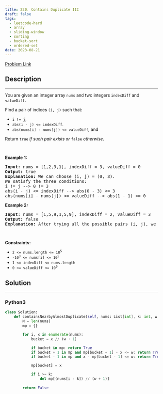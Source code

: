 ```yaml
---
title: 220. Contains Duplicate III
draft: false
tags: 
  - leetcode-hard
  - array
  - sliding-window
  - sorting
  - bucket-sort
  - ordered-set
date: 2023-08-21
---
```


[Problem Link](https://leetcode.com/problems/contains-duplicate-iii/)

## Description

---
<p>You are given an integer array <code>nums</code> and two integers <code>indexDiff</code> and <code>valueDiff</code>.</p>

<p>Find a pair of indices <code>(i, j)</code> such that:</p>

<ul>
	<li><code>i != j</code>,</li>
	<li><code>abs(i - j) &lt;= indexDiff</code>.</li>
	<li><code>abs(nums[i] - nums[j]) &lt;= valueDiff</code>, and</li>
</ul>

<p>Return <code>true</code><em> if such pair exists or </em><code>false</code><em> otherwise</em>.</p>

<p>&nbsp;</p>
<p><strong class="example">Example 1:</strong></p>

<pre>
<strong>Input:</strong> nums = [1,2,3,1], indexDiff = 3, valueDiff = 0
<strong>Output:</strong> true
<strong>Explanation:</strong> We can choose (i, j) = (0, 3).
We satisfy the three conditions:
i != j --&gt; 0 != 3
abs(i - j) &lt;= indexDiff --&gt; abs(0 - 3) &lt;= 3
abs(nums[i] - nums[j]) &lt;= valueDiff --&gt; abs(1 - 1) &lt;= 0
</pre>

<p><strong class="example">Example 2:</strong></p>

<pre>
<strong>Input:</strong> nums = [1,5,9,1,5,9], indexDiff = 2, valueDiff = 3
<strong>Output:</strong> false
<strong>Explanation:</strong> After trying all the possible pairs (i, j), we cannot satisfy the three conditions, so we return false.
</pre>

<p>&nbsp;</p>
<p><strong>Constraints:</strong></p>

<ul>
	<li><code>2 &lt;= nums.length &lt;= 10<sup>5</sup></code></li>
	<li><code>-10<sup>9</sup> &lt;= nums[i] &lt;= 10<sup>9</sup></code></li>
	<li><code>1 &lt;= indexDiff &lt;= nums.length</code></li>
	<li><code>0 &lt;= valueDiff &lt;= 10<sup>9</sup></code></li>
</ul>


## Solution

---
### Python3
``` py title='contains-duplicate-iii'
class Solution:
    def containsNearbyAlmostDuplicate(self, nums: List[int], k: int, w: int) -> bool:
        N = len(nums)
        mp = {}

        for i, x in enumerate(nums):
            bucket = x // (w + 1)

            if bucket in mp: return True
            if bucket + 1 in mp and mp[bucket + 1] - x <= w: return True
            if bucket - 1 in mp and x - mp[bucket - 1] <= w: return True

            mp[bucket] = x

            if i >= k:
                del mp[(nums[i - k]) // (w + 1)]
            
        return False
```


